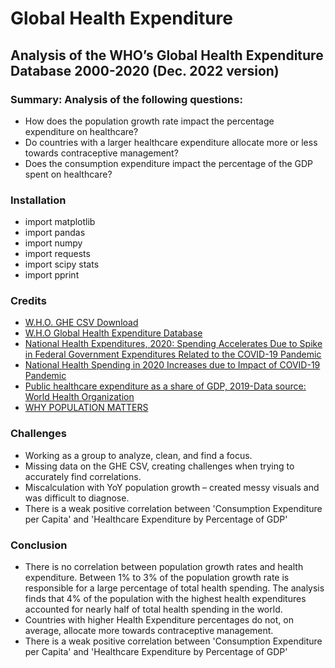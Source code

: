 # Global Health Expenditure

## Analysis of the WHO’s Global Health Expenditure Database 2000-2020 (Dec. 2022 version)

### Summary: Analysis of the following questions:

* How does the population growth rate impact the percentage expenditure on healthcare?
* Do countries with a larger healthcare expenditure allocate more or less towards contraceptive management?
* Does the consumption expenditure impact the percentage of the GDP spent on healthcare?

### Installation

* import matplotlib
* import pandas
* import numpy
* import requests
* import scipy stats
* import pprint

### Credits

* [W.H.O. GHE CSV Download](https://apps.who.int/nha/database/Home/IndicatorsDownload/en) 
* [W.H.O Global Health Expenditure Database](https://apps.who.int/nha/database/Select/Indicators/en)
* [National Health Expenditures, 2020: Spending Accelerates Due to Spike in Federal Government Expenditures Related to the COVID-19 Pandemic](https://www.ama-assn.org/system/files/prp-annual-spending-2020.pdf)
* [National Health Spending in 2020 Increases due to Impact of COVID-19 Pandemic](https://www.cms.gov/newsroom/press-releases/national-health-spending-2020-increases-due-impact-covid-19-pandemic)
* [Public healthcare expenditure as a share of GDP, 2019-Data source: World Health Organization](https://ourworldindata.org/financing-healthcare)
* [WHY POPULATION MATTERS](https://populationmatters.org/the-issue/#:~:text=We%20have%20to%20address%20overpopulation&text=More%20people%20require%20more%20food,plastic%20and%20forests%20are%20disappearing.)
  

### Challenges

* Working as a group to analyze, clean, and find a focus.
* Missing data on the GHE CSV, creating challenges when trying to accurately find correlations.
* Miscalculation with YoY population growth – created messy visuals and was difficult to diagnose.
* There is a weak positive correlation between 'Consumption Expenditure per Capita' and 'Healthcare Expenditure by Percentage of GDP'

### Conclusion

* There is no correlation between population growth rates and health expenditure. Between 1% to 3% of the population growth rate is responsible for a large percentage of total health spending. The analysis finds that 4% of the population with the highest health expenditures accounted for nearly half of total health spending in the world.
* Countries with higher Health Expenditure percentages do not, on average, allocate more towards contraceptive management.
* There is a weak positive correlation between 'Consumption Expenditure per Capita' and 'Healthcare Expenditure by Percentage of GDP'
